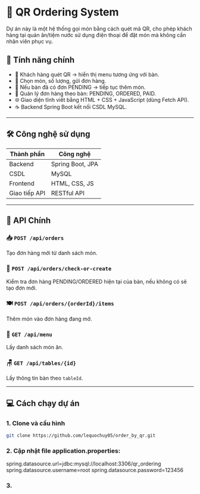 # 🧾 QR Ordering System

Dự án này là một hệ thống gọi món bằng cách quét mã QR, cho phép khách hàng tại quán ăn/tiệm nước sử dụng điện thoại để đặt món mà không cần nhân viên phục vụ.

## 🚀 Tính năng chính

- 📱 Khách hàng quét QR → hiển thị menu tương ứng với bàn.
- 🛒 Chọn món, số lượng, gửi đơn hàng.
- 🔁 Nếu bàn đã có đơn PENDING → tiếp tục thêm món.
- 🧾 Quản lý đơn hàng theo bàn: PENDING, ORDERED, PAID.
- 🌐 Giao diện tĩnh viết bằng HTML + CSS + JavaScript (dùng Fetch API).
- ☕ Backend Spring Boot kết nối CSDL MySQL.

---

## 🛠️ Công nghệ sử dụng

| Thành phần        | Công nghệ        |
|------------------|------------------|
| Backend          | Spring Boot, JPA |
| CSDL             | MySQL            |
| Frontend         | HTML, CSS, JS    |
| Giao tiếp API    | RESTful API      |

---

## 🧪 API Chính

### 📥 `POST /api/orders`
Tạo đơn hàng mới từ danh sách món.

### 🔁 `POST /api/orders/check-or-create`
Kiểm tra đơn hàng PENDING/ORDERED hiện tại của bàn, nếu không có sẽ tạo đơn mới.

### 🍽️ `POST /api/orders/{orderId}/items`
Thêm món vào đơn hàng đang mở.

### 📖 `GET /api/menu`
Lấy danh sách món ăn.

### 🪑 `GET /api/tables/{id}`
Lấy thông tin bàn theo `tableId`.

---

## 💻 Cách chạy dự án

### 1. Clone và cấu hình

```bash
git clone https://github.com/lequochuy05/order_by_qr.git
```
### 2. Cập nhật file application.properties:
spring.datasource.url=jdbc:mysql://localhost:3306/qr_ordering
spring.datasource.username=root
spring.datasource.password=123456

### 3. 

